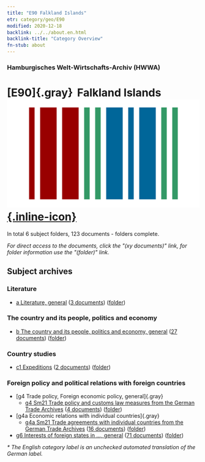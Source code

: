 ```yaml
---
title: "E90 Falkland Islands"
etr: category/geo/E90
modified: 2020-12-18
backlink: ../../about.en.html
backlink-title: "Category Overview"
fn-stub: about
---
```


### Hamburgisches Welt-Wirtschafts-Archiv (HWWA)
# [E90]{.gray}&#8201; Falkland Islands&#160; [![Wikidata item](/images/Wikidata-logo.svg){.inline-icon}](http://www.wikidata.org/entity/Q9648)





In total 6 subject folders, 123 documents - folders complete.

_For direct access to the documents, click the "(xy documents)" link, for folder information use the "(folder)" link._

## Subject archives



### Literature

- [a Literature, general](../../../subject/about.en.html#a) (<a href="https://dfg-viewer.de/show/?tx_dlf[id]=https://pm20.zbw.eu/mets/sh/1416xx/141694/1423xx/142393/public.mets.en.xml" target="_blank">3 documents</a>) ([folder](http://purl.org/pressemappe20/folder/sh/141694,142393))

### The country and its people, politics and economy

- [b The country and its people, politics and economy, general](../../../subject/about.en.html#b) (<a href="https://dfg-viewer.de/show/?tx_dlf[id]=https://pm20.zbw.eu/mets/sh/1416xx/141694/1441xx/144196/public.mets.en.xml" target="_blank">27 documents</a>) ([folder](http://purl.org/pressemappe20/folder/sh/141694,144196))

### Country studies

- [c1 Expeditions](../../../subject/about.en.html#c1) (<a href="https://dfg-viewer.de/show/?tx_dlf[id]=https://pm20.zbw.eu/mets/sh/1416xx/141694/1442xx/144200/public.mets.en.xml" target="_blank">2 documents</a>) ([folder](http://purl.org/pressemappe20/folder/sh/141694,144200))

### Foreign policy and political relations with foreign countries

- [g4 Trade policy, Foreign economic policy, general]{.gray}
  - [g4 Sm21 Trade policy and customs law measures from the German Trade Archives](../../../subject/about.en.html#g4_Sm21) (<a href="https://dfg-viewer.de/show/?tx_dlf[id]=https://pm20.zbw.eu/mets/sh/1416xx/141694/1444xx/144492/public.mets.en.xml" target="_blank">4 documents</a>) ([folder](http://purl.org/pressemappe20/folder/sh/141694,144492))
- [g4a Economic relations with individual countries]{.gray}
  - [g4a Sm21 Trade agreements with individual countries from the German Trade Archives](../../../subject/about.en.html#g4a_Sm21) (<a href="https://dfg-viewer.de/show/?tx_dlf[id]=https://pm20.zbw.eu/mets/sh/1416xx/141694/1445xx/144550/public.mets.en.xml" target="_blank">16 documents</a>) ([folder](http://purl.org/pressemappe20/folder/sh/141694,144550))
- [g6 Interests of foreign states in ..., general](../../../subject/about.en.html#g6) (<a href="https://dfg-viewer.de/show/?tx_dlf[id]=https://pm20.zbw.eu/mets/sh/1416xx/141694/1445xx/144565/public.mets.en.xml" target="_blank">71 documents</a>) ([folder](http://purl.org/pressemappe20/folder/sh/141694,144565))


_* The English category label is an unchecked automated translation of the German label._

